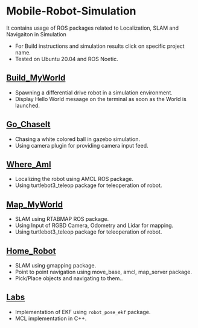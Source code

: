 # Mobile-Robot-Simulation
It contains usage of ROS packages related to Localization, SLAM and Navigaiton in Simulation
* For Build instructions and simulation results click on specific project name.
* Tested on Ubuntu 20.04 and ROS Noetic.

## [Build_MyWorld](https://github.com/Rajat-Arora/Mobile-Robot-Simulation/tree/main/Build_MyWorld)
* Spawning a differential drive robot in a simulation environment. 
* Display Hello World mesaage on the terminal as soon as the World is launched.

## [Go_ChaseIt](https://github.com/Rajat-Arora/Mobile-Robot-Simulation/tree/main/Go_ChaseIt)
* Chasing a white colored ball in gazebo simulation.
* Using camera plugin for providing camera input feed.

## [Where_AmI](https://github.com/Rajat-Arora/Mobile-Robot-Simulation/tree/main/Where_AmI)
* Localizing the robot using AMCL ROS package.
* Using turtlebot3_teleop package for teleoperation of robot.

## [Map_MyWorld](https://github.com/Rajat-Arora/Mobile-Robot-Simulation/tree/main/Map_MyWorld)
* SLAM using RTABMAP ROS package.
* Using Input of RGBD Camera, Odometry and Lidar for mapping. 
* Using turtlebot3_teleop package for teleoperation of robot.

## [Home_Robot](https://github.com/Rajat-Arora/Mobile-Robot-Simulation/tree/main/Home_Robot)
* SLAM using gmapping package.
* Point to point navigation using move_base, amcl, map_server package. 
* Pick/Place objects and navigating to them..


## [Labs](https://github.com/Rajat-Arora/Mobile-Robot-Simulation/tree/main/Labs)
* Implementation of EKF using `robot_pose_ekf` package.
* MCL implementation in C++.
